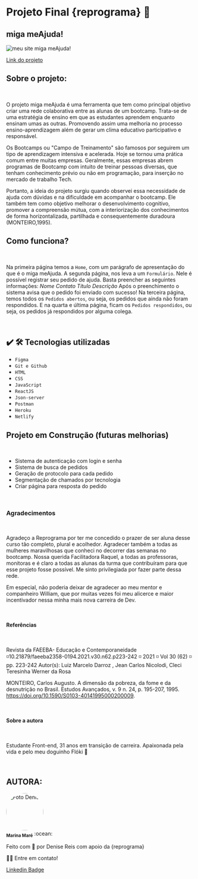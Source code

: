 # Projeto Final {reprograma} :purple_heart: 

## miga meAjuda! 

<img src="https://media0.giphy.com/media/fb4Fa1bm5UU2fjMfaj/giphy.gif?cid=790b7611458ec02845221c204338e75ff2931a59cd151df5&rid=giphy.gif&ct=g" alt="meu site miga meAjuda!"/> 


[Link do projeto]()



##  Sobre o projeto:

<br>

O projeto miga meAjuda é uma ferramenta que tem como principal objetivo criar uma rede colaborativa entre as alunas de um bootcamp. Trata-se de uma estratégia de ensino em que as estudantes aprendem enquanto ensinam umas as outras. Promovendo assim uma melhoria no processo ensino-aprendizagem além de gerar um clima educativo participativo e responsável.

Os Bootcamps ou "Campo de Treinamento" são famosos por seguirem um tipo de aprendizagem intensiva e acelerada. Hoje se tornou uma prática comum entre muitas empresas. Geralmente, essas empresas abrem programas de Bootcamp com intuito de treinar pessoas diversas, que tenham conhecimento prévio ou não em programação, para inserção no mercado de trabalho Tech.

Portanto, a ideia do projeto surgiu quando observei essa necessidade de ajuda com dúvidas e na dificuldade em acompanhar o bootcamp. Ele também tem como objetivo melhorar o desenvolvimento cognitivo, promover a compreensão mútua, com a interiorização dos conhecimentos de forma horizontalizada, partilhada e consequentemente duradoura (MONTEIRO,1995).
<br>

## Como funciona?

<br>

Na primeira página temos a ``Home``, com um parágrafo de apresentação do que é o miga meAjuda.
A segunda página, nos leva a um ``Formulário``. Nele é possível registrar seu pedido de ajuda. Basta preencher as seguintes informações:
_Nome_
_Contato_
_Título_
_Descrição_
Após o preenchimento o sistema avisa que o pedido foi enviado com sucesso!
Na terceira página, temos todos os ``Pedidos abertos``, ou seja, os pedidos que ainda não foram respondidos.
E na quarta e última página, ficam os ``Pedidos respondidos``, ou seja, os pedidos já respondidos por alguma colega.

<br>

## ✔️ 🛠️  Tecnologias utilizadas
 
*  ``Figma``
* ``Git e Github``
* ``HTML``
* ``CSS``
* ``JavaScript``
* ``ReactJS``
* ``Json-server``
* ``Postman``
* ``Heroku``
* ``Netlify``


## Projeto em Construção (futuras melhorias) ##

<br>

* Sistema de autenticação com login e senha
* Sistema de busca de pedidos
* Geração de protocolo para cada pedido
* Segmentação de chamados por tecnologia
* Criar página para resposta do pedido

<br>

### Agradecimentos ###

<br>

Agradeço a Reprograma por ter me concedido o prazer de ser aluna desse curso tão completo, plural e acolhedor. Agradecer também a todas as mulheres maravilhosas que conheci no decorrer das semanas no bootcamp. Nossa querida Facilitadora Raquel, a todas as professoras, monitoras e é claro a todas as alunas da turma que contribuíram para que esse projeto fosse possível. Me sinto privilegiada por fazer parte dessa rede.

Em especial, não poderia deixar de agradecer ao meu mentor e companheiro William, que por muitas vezes foi meu alicerce e maior incentivador nessa minha mais nova carreira de Dev.

<br>

#### Referências ####

<br>

Revista da FAEEBA- Educação e Contemporaneidade ◽10.21879/faeeba2358-0194.2021.v30.n62.p223-242 ◽ 2021 ◽ Vol 30 (62) ◽ pp. 223-242
Autor(s): Luiz Marcelo Darroz , Jean Carlos Nicolodi,  Cleci Teresinha Werner da Rosa

MONTEIRO, Carlos Augusto. A dimensão da pobreza, da fome e da desnutrição no Brasil. Estudos Avançados, v. 9 n. 24, p. 195-207, 1995. https://doi.org/10.1590/S0103-40141995000200009.

<br>

#### Sobre a autora ####

<br>

Estudante Front-end, 31 anos em transição de carreira.
Apaixonada pela vida e pelo meu doguinho Flóki :purple_heart: 

<br>

    
## AUTORA: 

<img style="border-radius: 50%;" src="https://media4.giphy.com/media/xxiMwKMLRY5lHvVeFc/giphy.gif?cid=790b76117b4ea0f67757def8e4c92dd0a98565bfcd57dda4&rid=giphy.gif&ct=g" width="100px;" alt="Foto Denise"/>
 <br />
 <sub><b>Marina Maré</b></sub></a> :ocean:


Feito com :green_heart: por Denise Reis com apoio da {reprograma} 

👋🏽 Entre em contato!

[Linkedin Badge](https://www.linkedin.com/in/denise-reis-0a643b7b/) 